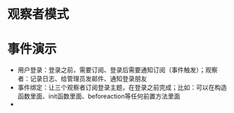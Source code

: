 # 观察者模式

# 事件演示
- 用户登录：登录之前，需要订阅、登录后需要通知订阅（事件触发）；观察者：记录日志、给管理员发邮件、通知登录朋友
- 事件绑定：让三个观察者订阅登录主题，在登录之前完成；比如：可以在构造函数里面、init函数里面、beforeaction等任何前置方法里面
- 
